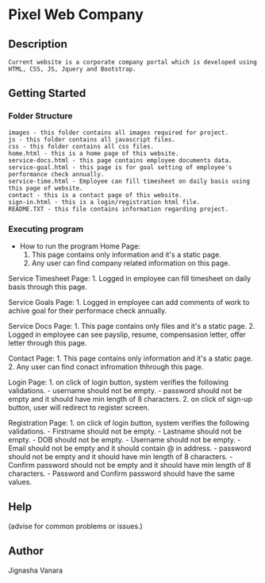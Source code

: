 # Pixel Web Company

## Description
    Current website is a corporate company portal which is developed using HTML, CSS, JS, Jquery and Bootstrap.

## Getting Started

### Folder Structure
    images - this folder contains all images required for project.
    js - this folder contains all javascript files.
    css - this folder contains all css files.
    home.html - this is a home page of this website.
    service-docs.html - this page contains employee documents data.
    service-goal.html - this page is for goal setting of employee's performance check annually.
    service-time.html - Employee can fill timesheet on daily basis using this page of website.
    contact - this is a contact page of this website.
    sign-in.html - this is a login/registration html file.
    README.TXT - this file contains information regarding project.

### Executing program

* How to run the program
Home Page:
    1. This page contains only information and it's a static page.
    2. Any user can find company related information on this page.

Service Timesheet Page:
    1. Logged in employee can fill timesheet on daily basis through this page.

Service Goals Page:
    1. Logged in employee can add comments of work to achive goal for their performace check annually.

Service Docs Page:
    1. This page contains only files and it's a static page.
    2. Logged in employee can see payslip, resume, compensasion letter, offer letter through this page.

Contact Page:
    1. This page contains only information and it's a static page.
    2. Any user can find conact infromation thhrough this page.

Login Page:
    1. on click of login button, system verifies the following validations.
        - username should not be empty.
        - password should not be empty and it should have min length of 8 characters.
    2. on click of sign-up button, user will redirect to register screen.

Registration Page:
    1. on click of login button, system verifies the following validations.
        - Firstname should not be empty.
        - Lastname should not be empty.
        - DOB should not be empty.
        - Username should not be empty.
        - Email should not be empty and it should contain @ in address.
        - password should not be empty and it should have min length of 8 characters.
        - Confirm password should not be empty and it should have min length of 8 characters.
        - Password and Confirm password should have the same values.

## Help
(advise for common problems or issues.)

## Author
Jignasha Vanara
